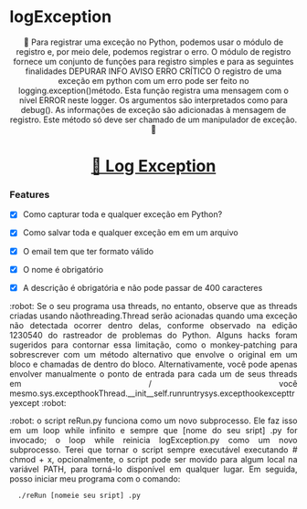 # logException
<p align="center">🚀 Para registrar uma exceção no Python, podemos usar o módulo de registro e, por meio dele, podemos registrar o erro.  O módulo de registro fornece um conjunto de funções para registro simples e para as seguintes finalidades  DEPURAR INFO AVISO ERRO CRÍTICO O registro de uma exceção em python com um erro pode ser feito no logging.exception()método. Esta função registra uma mensagem com o nível ERROR neste logger. Os argumentos são interpretados como para debug(). As informações de exceção são adicionadas à mensagem de registro. Este método só deve ser chamado de um manipulador de exceção. 🚀 </p>

<h1 align="center">
    <a href="https://docs.python.org/3/tutorial/errors.html">🔗 Log Exception </a>
</h1>


### Features

- [x] Como capturar toda e qualquer exceção em Python? 
- [x] Como salvar toda e qualquer exceção em em um arquivo 
- [x] O email tem que ter formato válido
- [x] O nome é obrigatório
- [x] A descrição é obrigatória e não pode passar de 400 caracteres


<p align="justify"> :robot: Se o seu programa usa threads, no entanto, observe que as threads criadas usando nãothreading.Thread serão acionadas quando uma exceção não detectada ocorrer dentro delas, conforme observado na edição 1230540 do rastreador de problemas do Python. Alguns hacks foram sugeridos para contornar essa limitação, como o monkey-patching para sobrescrever com um método alternativo que envolve o original em um bloco e chamadas de dentro do bloco. Alternativamente, você pode apenas envolver manualmente o ponto de entrada para cada um de seus threads em / você mesmo.sys.excepthookThread.__init__self.runruntrysys.excepthookexcepttryexcept
:robot: </p>


<p align="justify"> :robot: o script reRun.py funciona como um novo subprocesso. Ele faz isso em um loop while infinito e sempre que [nome do seu sript] .py for invocado; o loop while reinicia logException.py como um novo subprocesso.
Terei que tornar o script sempre executável executando # chmod + x, opcionalmente, o script pode ser movido para algum local na variável PATH, para torná-lo disponível em qualquer lugar. Em seguida, posso iniciar meu programa com o comando:

```
  ./reRun [nomeie seu sript] .py
  
```
